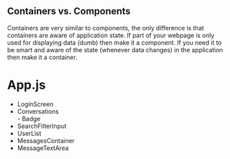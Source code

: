 ## Containers vs. Components

Containers are very similar to components, the only difference is that containers are aware of application state. If
part of your webpage is only used for displaying data (dumb) then make it a component. If you need it to be smart and
aware of the state (whenever data changes) in the application then make it a container.

# App.js
* LoginScreen
* Conversations  
		- Badge
* SearchFilterInput
* UserList
* MessagesContainer
* MessageTextArea
